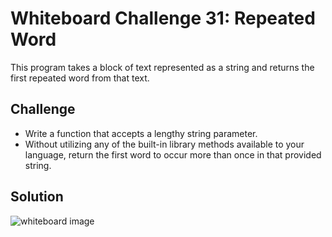 # Whiteboard Challenge 31: Repeated Word
This program takes a block of text represented as a string and returns the
 first repeated word from that text.


## Challenge
- Write a function that accepts a lengthy string parameter.
- Without utilizing any of the built-in library methods available to your language, return the first word to occur more than once in that provided string.

## Solution
![whiteboard image](../../assets/repeated_word.jpg "Whiteboard Challenge 31 Solution")